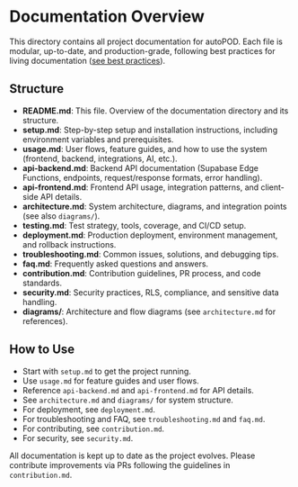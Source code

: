 # Documentation Overview

This directory contains all project documentation for autoPOD. Each file is modular, up-to-date, and production-grade, following best practices for living documentation ([see best practices](https://www.linkedin.com/advice/1/how-do-you-update-maintain-project-documentation)).

## Structure

- **README.md**: This file. Overview of the documentation directory and its structure.
- **setup.md**: Step-by-step setup and installation instructions, including environment variables and prerequisites.
- **usage.md**: User flows, feature guides, and how to use the system (frontend, backend, integrations, AI, etc.).
- **api-backend.md**: Backend API documentation (Supabase Edge Functions, endpoints, request/response formats, error handling).
- **api-frontend.md**: Frontend API usage, integration patterns, and client-side API details.
- **architecture.md**: System architecture, diagrams, and integration points (see also `diagrams/`).
- **testing.md**: Test strategy, tools, coverage, and CI/CD setup.
- **deployment.md**: Production deployment, environment management, and rollback instructions.
- **troubleshooting.md**: Common issues, solutions, and debugging tips.
- **faq.md**: Frequently asked questions and answers.
- **contribution.md**: Contribution guidelines, PR process, and code standards.
- **security.md**: Security practices, RLS, compliance, and sensitive data handling.
- **diagrams/**: Architecture and flow diagrams (see `architecture.md` for references).

## How to Use

- Start with `setup.md` to get the project running.
- Use `usage.md` for feature guides and user flows.
- Reference `api-backend.md` and `api-frontend.md` for API details.
- See `architecture.md` and `diagrams/` for system structure.
- For deployment, see `deployment.md`.
- For troubleshooting and FAQ, see `troubleshooting.md` and `faq.md`.
- For contributing, see `contribution.md`.
- For security, see `security.md`.

All documentation is kept up to date as the project evolves. Please contribute improvements via PRs following the guidelines in `contribution.md`. 